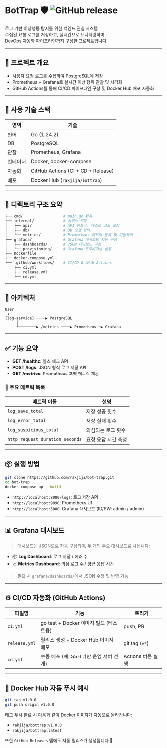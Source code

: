 # BotTrap 🛡️ ![GitHub release](https://img.shields.io/github/v/release/rakjija/bot-trap?style=flat-square)

로그 기반 이상행동 탐지를 위한 백엔드 관찰 시스템  
수집된 요청 로그를 저장하고, 실시간으로 모니터링하며  
DevOps 자동화 파이프라인까지 구성한 프로젝트입니다.

---

## 🚀 프로젝트 개요

- 사용자 요청 로그를 수집하여 PostgreSQL에 저장
- Prometheus + Grafana로 실시간 이상 행위 관찰 및 시각화
- GitHub Actions를 통해 CI/CD 파이프라인 구성 및 Docker Hub 배포 자동화

---

## 💪 사용 기술 스택

| 영역     | 기술                              |
|----------|-----------------------------------|
| 언어     | Go (1.24.2)                       |
| DB       | PostgreSQL                        |
| 관찰     | Prometheus, Grafana               |
| 컨테이너 | Docker, docker-compose            |
| 자동화   | GitHub Actions (CI + CD + Release) |
| 배포     | Docker Hub (`rakjija/bottrap`)    |

---

## 📁 디렉토리 구조 요약

```bash
├── cmd/                  # main.go 위치
├── internal/             # 서비스 로직
│   ├── api/              # API 핸들러, 테스트 코드 포함
│   ├── db/               # DB 모델 정의
│   └── metrics/          # Prometheus 메트릭 등록 및 미들웨어
├── grafana/              # Grafana 대시보드 자동 구성
│   ├── dashboards/       # JSON 대시보드 구성
│   └── provisioning/     # Grafana 프로비저닝 설정
├── Dockerfile
├── docker-compose.yml
└── .github/workflows/    # CI/CD GitHub Actions
    ├── ci.yml
    ├── release.yml
    └── cd.yml
```

---

## 🧱 아키텍처

```plaintext
User
 ↓
[log-service] ────▶ PostgreSQL
     │
     └────────▶ /metrics ────▶ Prometheus ─▶ Grafana
```

---

## ✅ 기능 요약

- **GET /healthz**: 헬스 체크 API
- **POST /logs**: JSON 형식 로그 저장 API
- **GET /metrics**: Prometheus 포맷 메트릭 제공

### 📌 주요 메트릭 목록
| 메트릭 이름                   | 설명                  |
|------------------------------|-----------------------|
| `log_save_total`             | 저장 성공 횟수       |
| `log_error_total`            | 저장 실패 횟수       |
| `log_suspicious_total`       | 의심되는 로그 횟수   |
| `http_request_duration_seconds` | 요청 응답 시간 측정 |

---

## 📦 실행 방법

```bash
git clone https://github.com/rakjija/bot-trap.git
cd bot-trap
docker-compose up --build
```

- `http://localhost:8080/logs`: 로그 저장 API
- `http://localhost:9090`: Prometheus UI
- `http://localhost:3000`: Grafana 대시보드 (ID/PW: admin / admin)

---

## 📊 Grafana 대시보드

> 대시보드는 JSON으로 자동 구성되며, 두 개의 주요 대시보드로 나뉩니다:

- 📦 **Log Dashboard**: 로그 저장 / 에러 수
- 📈 **Metrics Dashboard**: 의심 로그 수 / 평균 응답 시간

> 필요 시 `grafana/dashboards/`에서 JSON 수정 및 반영 가능

---

## ⚙️ CI/CD 자동화 (GitHub Actions)

| 파일명         | 기능                                 | 트리거        |
|----------------|--------------------------------------|---------------|
| `ci.yml`       | go test + Docker 이미지 빌드 (테스트용) | push, PR      |
| `release.yml`  | 릴리스 생성 + Docker Hub 이미지 배포 | git tag (`v*`) |
| `cd.yml`       | 수동 배포 (예: SSH 기반 운영 서버 전개) | Actions 버튼 실행 |

---

## 🔐 Docker Hub 자동 푸시 예시

```bash
git tag v1.0.0
git push origin v1.0.0
```

태그 푸시 완료 시 다음과 같이 Docker 이미지가 자동으로 올라갑니다:

- `rakjija/bottrap:v1.0.0`
- `rakjija/bottrap:latest`

또한 `GitHub Releases` 탭에도 자동 릴리스가 생성됩니다 🥳

